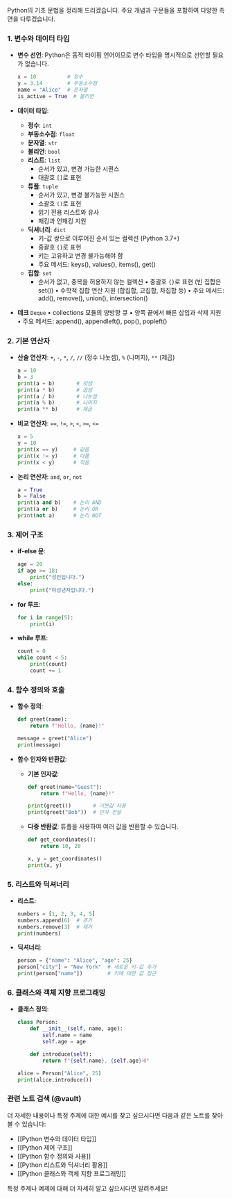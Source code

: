 Python의 기초 문법을 정리해 드리겠습니다. 주요 개념과 구문들을 포함하여 다양한 측면을 다루겠습니다.

### 1. 변수와 데이터 타입
- **변수 선언**: Python은 동적 타이핑 언어이므로 변수 타입을 명시적으로 선언할 필요가 없습니다.
  ```python
  x = 10          # 정수
  y = 3.14        # 부동소수점
  name = "Alice"  # 문자열
  is_active = True  # 불리언
  ```

- **데이터 타입**:
  - **정수**: `int`
  - **부동소수점**: `float`
  - **문자열**: `str`
  - **불리언**: `bool`
  - **리스트**: `list`
    - 순서가 있고, 변경 가능한 시퀀스
    - 대괄호 `[]`로 표현
  - **튜플**: `tuple`
    - 순서가 있고, 변경 불가능한 시퀀스
    - 소괄호 `()`로 표현
    - 읽기 전용 리스트와 유사
    - 패킹과 언패킹 지원
  - **딕셔너리**: `dict`
    - 키-값 쌍으로 이루어진 순서 있는 컬렉션 (Python 3.7+)
    - 중괄호 `{}`로 표현
    - 키는 고유하고 변경 불가능해야 함
    - 주요 메서드: keys(), values(), items(), get()
  - **집합**: `set`
    - 순서가 없고, 중복을 허용하지 않는 컬렉션
	•	중괄호 `{}`로 표현 (빈 집합은 set())
	•	수학적 집합 연산 지원 (합집합, 교집합, 차집합 등)
	•	주요 메서드: add(), remove(), union(), intersection()
-  **데크** `Deque`
	•	collections 모듈의 양방향 큐
	•	양쪽 끝에서 빠른 삽입과 삭제 지원
	•	주요 메서드: append(), appendleft(), pop(), popleft()
### 2. 기본 연산자
- **산술 연산자**: `+`, `-`, `*`, `/`, `//` (정수 나눗셈), `%` (나머지), `**` (제곱)
  ```python
  a = 10
  b = 3
  print(a + b)       # 덧셈
  print(a * b)       # 곱셈
  print(a / b)       # 나눗셈
  print(a % b)       # 나머지
  print(a ** b)      # 제곱
  ```

- **비교 연산자**: `==`, `!=`, `>`, `<`, `>=`, `<=`
  ```python
  x = 5
  y = 10
  print(x == y)     # 같음
  print(x != y)     # 다름
  print(x < y)      # 작음
  ```

- **논리 연산자**: `and`, `or`, `not`
  ```python
  a = True
  b = False
  print(a and b)    # 논리 AND
  print(a or b)     # 논리 OR
  print(not a)      # 논리 NOT
  ```

### 3. 제어 구조
- **if-else 문**:
  ```python
  age = 20
  if age >= 18:
      print("성인입니다.")
  else:
      print("미성년자입니다.")
  ```

- **for 루프**:
  ```python
  for i in range(5):
      print(i)
  ```

- **while 루프**:
  ```python
  count = 0
  while count < 5:
      print(count)
      count += 1
  ```

### 4. 함수 정의와 호출
- **함수 정의**:
  ```python
  def greet(name):
      return f"Hello, {name}!"

  message = greet("Alice")
  print(message)
  ```

- **함수 인자와 반환값**:
  - **기본 인자값**:
    ```python
    def greet(name="Guest"):
        return f"Hello, {name}!"

    print(greet())       # 기본값 사용
    print(greet("Bob"))  # 인자 전달
    ```

  - **다중 반환값**: 튜플을 사용하여 여러 값을 반환할 수 있습니다.
    ```python
    def get_coordinates():
        return 10, 20

    x, y = get_coordinates()
    print(x, y)
    ```

### 5. 리스트와 딕셔너리
- **리스트**:
  ```python
  numbers = [1, 2, 3, 4, 5]
  numbers.append(6)  # 추가
  numbers.remove(3)  # 제거
  print(numbers)
  ```

- **딕셔너리**:
  ```python
  person = {"name": "Alice", "age": 25}
  person["city"] = "New York"  # 새로운 키-값 추가
  print(person["name"])        # 키에 대한 값 접근
  ```

### 6. 클래스와 객체 지향 프로그래밍
- **클래스 정의**:
  ```python
  class Person:
      def __init__(self, name, age):
          self.name = name
          self.age = age

      def introduce(self):
          return f"{self.name}, {self.age}세"

  alice = Person("Alice", 25)
  print(alice.introduce())
  ```

### 관련 노트 검색 (@vault)
더 자세한 내용이나 특정 주제에 대한 예시를 찾고 싶으시다면 다음과 같은 노트를 찾아볼 수 있습니다:
- [[Python 변수와 데이터 타입]]
- [[Python 제어 구조]]
- [[Python 함수 정의와 사용]]
- [[Python 리스트와 딕셔너리 활용]]
- [[Python 클래스와 객체 지향 프로그래밍]]

특정 주제나 예제에 대해 더 자세히 알고 싶으시다면 알려주세요!